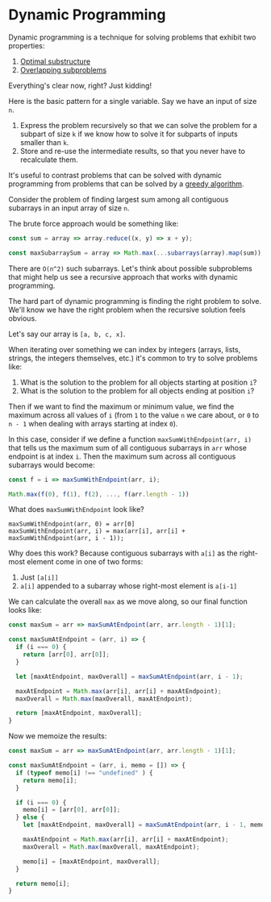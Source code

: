 # Dynamic Programming

Dynamic programming is a technique for solving problems that exhibit two properties:

1. [Optimal substructure][wiki-optimal-substructure]
1. [Overlapping subproblems][wiki-overlapping-subproblems]

Everything's clear now, right?  Just kidding!

Here is the basic pattern for a single variable. Say we have an input of size `n`.
1. Express the problem recursively so that we can solve the problem for a subpart of size `k` if we know how to solve it for subparts of inputs smaller than `k`.
1. Store and re-use the intermediate results, so that you never have to recalculate them.

It's useful to contrast problems that can be solved with dynamic programming from problems that can be solved by a [greedy algorithm][wiki-greedy-algorithm].

Consider the problem of finding largest sum among all contiguous subarrays in an input array of size `n`.

The brute force approach would be something like:

```javascript
const sum = array => array.reduce((x, y) => x + y);

const maxSubarraySum = array => Math.max(...subarrays(array).map(sum));
```

There are `O(n^2)` such subarrays.  Let's think about possible subproblems that might help us see a recursive approach that works with dynamic programming.

The hard part of dynamic programming is finding the right problem to solve.  We'll know we have the right problem when the recursive solution feels obvious.

Let's say our array is `[a, b, c, x]`.

When iterating over something we can index by integers (arrays, lists, strings, the integers themselves, etc.) it's common to try to solve problems like:

1. What is the solution to the problem for all objects starting at position `i`?
1. What is the solution to the problem for all objects ending at position `i`?

Then if we want to find the maximum or minimum value, we find the maximum across all values of `i` (from `1` to the value `n` we care about, or `0` to `n - 1` when dealing with arrays starting at index `0`).

In this case, consider if we define a function `maxSumWithEndpoint(arr, i)` that tells us the maximum sum of all contiguous subarrays in `arr` whose endpoint is at index `i`.  Then the maximum sum across all contiguous subarrays would become:

```javascript
const f = i => maxSumWithEndpoint(arr, i);

Math.max(f(0), f(1), f(2), ..., f(arr.length - 1))
```

What does `maxSumWithEndpoint` look like?

```
maxSumWithEndpoint(arr, 0) = arr[0]
maxSumWithEndpoint(arr, i) = max(arr[i], arr[i] + maxSumWithEndpoint(arr, i - 1));
```

Why does this work?  Because contiguous subarrays with `a[i]` as the right-most element come in one of two forms:

1. Just `[a[i]]`
1. `a[i]` appended to a subarray whose right-most element is `a[i-1]`

We can calculate the overall `max` as we move along, so our final function looks like:

```javascript
const maxSum = arr => maxSumAtEndpoint(arr, arr.length - 1)[1];

const maxSumAtEndpoint = (arr, i) => {
  if (i === 0) {
    return [arr[0], arr[0]];
  }

  let [maxAtEndpoint, maxOverall] = maxSumAtEndpoint(arr, i - 1);

  maxAtEndpoint = Math.max(arr[i], arr[i] + maxAtEndpoint);
  maxOverall = Math.max(maxOverall, maxAtEndpoint);

  return [maxAtEndpoint, maxOverall];
}
```

Now we memoize the results:

```javascript
const maxSum = arr => maxSumAtEndpoint(arr, arr.length - 1)[1];

const maxSumAtEndpoint = (arr, i, memo = []) => {
  if (typeof memo[i] !== "undefined" ) {
    return memo[i];
  }

  if (i === 0) {
    memo[i] = [arr[0], arr[0]];
  } else {
    let [maxAtEndpoint, maxOverall] = maxSumAtEndpoint(arr, i - 1, memo);

    maxAtEndpoint = Math.max(arr[i], arr[i] + maxAtEndpoint);
    maxOverall = Math.max(maxOverall, maxAtEndpoint);

    memo[i] = [maxAtEndpoint, maxOverall];
  }

  return memo[i];
}
```

[wiki-greedy-algorithm]: https://en.wikipedia.org/wiki/Greedy_algorithm
[wiki-overlapping-subproblems]: https://en.wikipedia.org/wiki/Overlapping_subproblems
[wiki-optimal-substructure]: https://en.wikipedia.org/wiki/Optimal_substructure
[wiki-memoization]: https://en.wikipedia.org/wiki/Memoization
